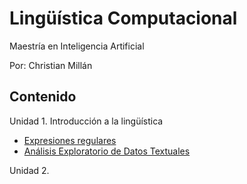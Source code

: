 # Lingüística Computacional

Maestría en Inteligencia Artificial

Por: Christian Millán

## Contenido

Unidad 1. Introducción a la lingüística

- [Expresiones regulares](./L01-intro/README.md)
- [Análisis Exploratorio de Datos Textuales](./L01-intro/eda_text.ipynb)

Unidad 2. 